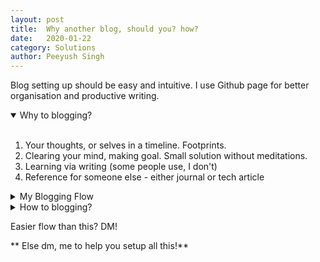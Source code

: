 ```yaml
---
layout: post
title:	Why another blog, should you? how?
date:	2020-01-22
category: Solutions
author:	Peeyush Singh
---
```


Blog setting up should be easy and intuitive. I use Github page for better organisation and productive writing.

<details open>
<summary>Why to blogging?</summary>
<br>
  
1. Your thoughts, or selves in a timeline. Footprints.<br>
2. Clearing your mind, making goal. Small solution without meditations.<br>
3. Learning via writing (some people use, I don't)<br>
4. Reference for someone else - either journal or tech article<br>
</details>


<details>
<summary>My Blogging Flow</summary>
<br>
  
1. Edit locally in word; save to one drive; upload to github. Forever <br>
2. Central place for all blog entries. You can fast edit on cloud in case of mistake! <br>
3. Almost no time to deploy. https://github.com/peeyushsrj/peeyushsrj.github.io/issues/9 <br> 
4. Extensible - add Newsletter, comments, social linking, developing webpages etc. <br>
  
</details>


<details>
<summary>How to blogging?</summary>
<br>
  
- [Low tech answer](https://docs.github.com/en/github/working-with-github-pages/setting-up-a-github-pages-site-with-jekyll)<br>
- [High tech answer](https://github.com/danromero/clio#how-to-set-up) 😉<br>
  
</details>

Easier flow than this? DM!

** Else dm, me to help you setup all this!**

<!--

The first step for any effective growth/ development is organisation. You can find organisation everywhere, either in your home, your workplace, your managers, your project kanban etc. Organisation gives us a start and a path to walk. (walking or not is a choice subject to surroundings - see place where you [live](#)) -->

<!-- I can remember a time where the shift happens in my life, and I can remember a journaling system. A public journal is helpful for us to become more clear and our family or generations ahead.  -->

<!-- ### Diving it into tech  -->

<!-- Since working on devops for a long time, I've been practicing to automate things to the point of bare simplicity! Like just click and run - that easy!  -->

<!-- I have experimented with wordpress, drupal, ghost, dev.to and what’s so every , name it! Being in control makes me customize to any future requirements.  -->
<!-- 
These are common problems, and my common solutions for them.

1. Hosting problem - I want my blog to live forever with a domain name and back-end that is always there. -> Github
2. Easy deployment - I do not want to search around files and take time to re-think the whole process for deployment, when there is already drag and drop! - [Github pages powered with Jekyll](https://docs.github.com/en/github/working-with-github-pages/setting-up-a-github-pages-site-with-jekyll)
3. Framework with batteries - I want to just use RSS feed, or newsletter, or comments seamlessly. Above solution (2) still works here.

Thus I would usually write in google docs and paste into some files into my github repositroy. <br>
Bang, new blog! How fast, and efficent and natural.

*In long terms - blogging will always be positive sum game!* -->
